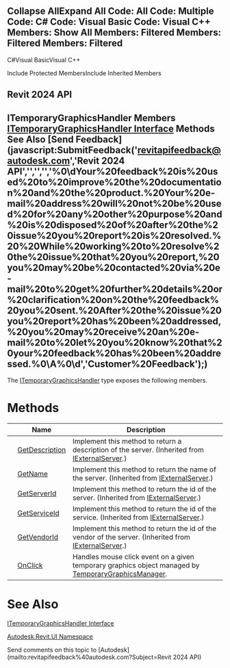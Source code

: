 ﻿

Collapse AllExpand All Code: All Code: Multiple Code: C# Code: Visual Basic Code: Visual C++  Members: Show All Members: Filtered Members: Filtered Members: Filtered   
---  
  
C#Visual BasicVisual C++

Include Protected MembersInclude Inherited Members

Revit 2024 API  
---  
ITemporaryGraphicsHandler Members  
[ITemporaryGraphicsHandler Interface](d512f108-eaea-ad59-92fc-ed73287526e2.md) Methods See Also [Send Feedback](javascript:SubmitFeedback\('revitapifeedback@autodesk.com','Revit 2024 API','','','','%0\\dYour%20feedback%20is%20used%20to%20improve%20the%20documentation%20and%20the%20product.%20Your%20e-mail%20address%20will%20not%20be%20used%20for%20any%20other%20purpose%20and%20is%20disposed%20of%20after%20the%20issue%20you%20report%20is%20resolved.%20%20While%20working%20to%20resolve%20the%20issue%20that%20you%20report,%20you%20may%20be%20contacted%20via%20e-mail%20to%20get%20further%20details%20or%20clarification%20on%20the%20feedback%20you%20sent.%20After%20the%20issue%20you%20report%20has%20been%20addressed,%20you%20may%20receive%20an%20e-mail%20to%20let%20you%20know%20that%20your%20feedback%20has%20been%20addressed.%0\\A%0\\d','Customer%20Feedback'\);)  
---  
  
The [ITemporaryGraphicsHandler](d512f108-eaea-ad59-92fc-ed73287526e2.md) type exposes the following members.

# Methods

|  | Name | Description |
| --- | --- | --- |
|  | [GetDescription](ab8f162b-c7af-dafc-04f6-8cb3835caa13.md) | Implement this method to return a description of the server.  (Inherited from [IExternalServer](91e4af0b-59c0-d640-107a-eebc4d99fa76.md).) |
|  | [GetName](df64b529-27e1-3a6a-7876-2145bb8a37b4.md) | Implement this method to return the name of the server.  (Inherited from [IExternalServer](91e4af0b-59c0-d640-107a-eebc4d99fa76.md).) |
|  | [GetServerId](49b1955b-a729-b610-0138-592784d20171.md) | Implement this method to return the id of the server.  (Inherited from [IExternalServer](91e4af0b-59c0-d640-107a-eebc4d99fa76.md).) |
|  | [GetServiceId](1f8da2c8-54d9-2d69-bdcc-e801d990d463.md) | Implement this method to return the id of the service.  (Inherited from [IExternalServer](91e4af0b-59c0-d640-107a-eebc4d99fa76.md).) |
|  | [GetVendorId](76cf499a-4a59-9249-8995-e1ab9e629f37.md) | Implement this method to return the id of the vendor of the server.  (Inherited from [IExternalServer](91e4af0b-59c0-d640-107a-eebc4d99fa76.md).) |
|  | [OnClick](607c4055-f72c-501d-122d-0580c87527d0.md) | Handles mouse click event on a given temporary graphics object managed by [TemporaryGraphicsManager](1dd29f70-d381-fa60-8ffa-1076eac55ed7.md). |
  
# See Also

[ITemporaryGraphicsHandler Interface](d512f108-eaea-ad59-92fc-ed73287526e2.md)

[Autodesk.Revit.UI Namespace](e86fd90a-8957-02a6-da7f-ced248966e3e.md)

Send comments on this topic to [Autodesk](mailto:revitapifeedback%40autodesk.com?Subject=Revit 2024 API)